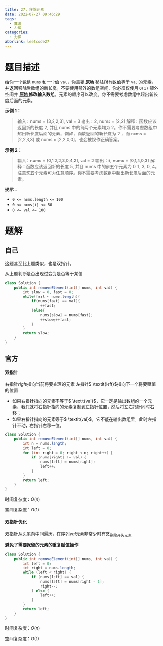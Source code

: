 ```yaml
---
title: 27. 移除元素
date: 2022-07-27 09:46:29
tags: 
  - 算法
  - 力扣
categories:
  - 力扣
abbrlink: leetcode27
---
```


# 题目描述

给你一个数组 `nums` 和一个值 `val`，你需要 **[原地](https://baike.baidu.com/item/原地算法)** 移除所有数值等于 `val` 的元素，并返回移除后数组的新长度。不要使用额外的数组空间，你必须仅使用 `O(1)` 额外空间并 **[原地 ](https://baike.baidu.com/item/原地算法)修改输入数组**。元素的顺序可以改变。你不需要考虑数组中超出新长度后面的元素。

**示例 1：**

> 输入：nums = [3,2,2,3], val = 3
> 输出：2, nums = [2,2]
> 解释：函数应该返回新的长度 2, 并且 nums 中的前两个元素均为 2。你不需要考虑数组中超出新长度后面的元素。例如，函数返回的新长度为 2 ，而 nums = [2,2,3,3] 或 nums = [2,2,0,0]，也会被视作正确答案。

**示例 2：**

> 输入：nums = [0,1,2,2,3,0,4,2], val = 2
> 输出：5, nums = [0,1,4,0,3]
> 解释：函数应该返回新的长度 5, 并且 nums 中的前五个元素为 0, 1, 3, 0, 4。注意这五个元素可为任意顺序。你不需要考虑数组中超出新长度后面的元素。

**提示：**

- `0 <= nums.length <= 100`
- `0 <= nums[i] <= 50`
- `0 <= val <= 100`

# 题解

## 自己

这题甚至比上题类似，也是双指针。

从上题判断是否出现过变为是否等于某值

```java
class Solution {
    public int removeElement(int[] nums, int val) {
        int slow = 0, fast = 0;
        while(fast < nums.length){
            if(nums[fast] == val){
                ++fast;
            }else{
                nums[slow] = nums[fast];
                ++slow;++fast;
            }
        }
        return slow;
    }
}
```

## 官方

#### 双指针

右指针$\textit{right}$指向当前将要处理的元素
左指针$ \textit{left}$指向下一个将要赋值的位置

- 如果右指针指向的元素不等于$ \textit{val}$，它一定是输出数组的一个元素，我们就将右指针指向的元素复制到左指针位置，然后将左右指针同时右移；
- 如果右指针指向的元素等于$ \textit{val}$，它不能在输出数组里，此时左指针不动，右指针右移一位。

```java
class Solution {
    public int removeElement(int[] nums, int val) {
        int n = nums.length;
        int left = 0;
        for (int right = 0; right < n; right++) {
            if (nums[right] != val) {
                nums[left] = nums[right];
                left++;
            }
        }
        return left;
    }
}
```

时间复杂度：$O(n)$

空间复杂度：$O(1)$

#### 双指针优化

双指针从头尾向中间遍历，在序列$val$元素非常少时有效<sub>删除开头元素</sub>

**避免了需要保留的元素的重复赋值操作**

```java
class Solution {
    public int removeElement(int[] nums, int val) {
        int left = 0;
        int right = nums.length;
        while (left < right) {
            if (nums[left] == val) {
                nums[left] = nums[right - 1];
                right--;
            } else {
                left++;
            }
        }
        return left;
    }
}
```

时间复杂度：$O(n)$

空间复杂度：$O(1)$